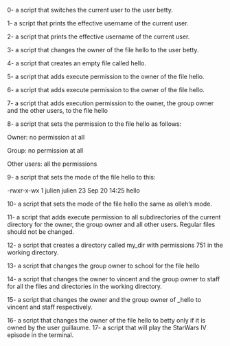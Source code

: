 0- a script that switches the current user to the user betty.

1- a script that prints the effective username of the current user.

2- a script that prints the effective username of the current user.

3- a script that changes the owner of the file hello to the user betty.

4- a script that creates an empty file called hello.

5- a script that adds execute permission to the owner of the file hello.

6- a script that adds execute permission to the owner of the file hello.

7- a script that adds execution permission to the owner, the group owner and the other users, to the file hello

8- a script that sets the permission to the file hello as follows:

Owner: no permission at all

Group: no permission at all

Other users: all the permissions

9- a script that sets the mode of the file hello to this:

-rwxr-x-wx 1 julien julien 23 Sep 20 14:25 hello

10- a script that sets the mode of the file hello the same as olleh’s mode.

11- a script that adds execute permission to all subdirectories of the current directory for the owner, the group owner and all other users. Regular files should not be changed.

12- a script that creates a directory called my_dir with permissions 751 in the working directory.

13- a script that changes the group owner to school for the file hello

14- a script that changes the owner to vincent and the group owner to staff for all the files and directories in the working directory.

15- a script that changes the owner and the group owner of _hello to vincent and staff respectively.

16- a script that changes the owner of the file hello to betty only if it is owned by the user guillaume.
17- a script that will play the StarWars IV episode in the terminal.
